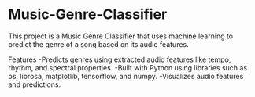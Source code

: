# Music-Genre-Classifier
This project is a Music Genre Classifier that uses machine learning to predict the genre of a song based on its audio features.

Features
-Predicts genres using extracted audio features like tempo, rhythm, and spectral properties.
-Built with Python using libraries such as os, librosa, matplotlib, tensorflow, and numpy.
-Visualizes audio features and predictions.

